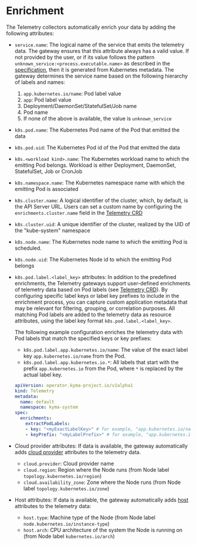 # Enrichment

The Telemetry collectors automatically enrich your data by adding the following attributes:

- `service.name`: The logical name of the service that emits the telemetry data. The gateway ensures that this attribute always has a valid value.
  If not provided by the user, or if its value follows the pattern `unknown_service:<process.executable.name>` as described in the [specification](https://opentelemetry.io/docs/specs/semconv/resource/#service), then it is generated from Kubernetes metadata. The gateway determines the service name based on the following hierarchy of labels and names:
  1. `app.kubernetes.io/name`: Pod label value
  2. `app`: Pod label value
  3. Deployment/DaemonSet/StatefulSet/Job name
  4. Pod name
  5. If none of the above is available, the value is `unknown_service`
- `k8s.pod.name`: The Kubernetes Pod name of the Pod that emitted the data
- `k8s.pod.uid`: The Kubernetes Pod id of the Pod that emitted the data
- `k8s.<workload kind>.name`: The Kubernetes workload name to which the emitting Pod belongs. Workload is either Deployment, DaemonSet, StatefulSet, Job or CronJob
- `k8s.namespace.name`: The Kubernetes namespace name with which the emitting Pod is associated
- `k8s.cluster.name`: A logical identifier of the cluster, which, by default, is the API Server URL. Users can set a custom name by configuring the `enrichments.cluster.name` field in the [Telemetry CRD](./../resources/01-telemetry.md)
- `k8s.cluster.uid`: A unique identifier of the cluster, realized by the UID of the "kube-system" namespace
- `k8s.node.name`: The Kubernetes node name to which the emitting Pod is scheduled.
- `k8s.node.uid`: The Kubernetes Node id to which the emitting Pod belongs
- `k8s.pod.label.<label_key>` attributes: In addition to the predefined enrichments, the Telemetry gateways support user-defined enrichments of telemetry data based on Pod labels (see [Telemetry CRD](./../resources/01-telemetry.md)). By configuring specific label keys or label key prefixes to include in the enrichment process, you can capture custom application metadata that may be relevant for filtering, grouping, or correlation purposes. All matching Pod labels are added to the telemetry data as resource attributes, using the label key format `k8s.pod.label.<label_key>`.

  The following example configuration enriches the telemetry data with Pod labels that match the specified keys or key prefixes:

  - `k8s.pod.label.app.kubernetes.io/name`: The value of the exact label key `app.kubernetes.io/name` from the Pod.
  - `k8s.pod.label.app.kubernetes.io.*`: All labels that start with the prefix `app.kubernetes.io` from the Pod, where `*` is replaced by the actual label key.

  ```yaml
  apiVersion: operator.kyma-project.io/v1alpha1
  kind: Telemetry
  metadata:
    name: default
    namespace: kyma-system
  spec:
    enrichments:
      extractPodLabels:
      - key: "<myExactLabelKey>" # for example, "app.kubernetes.io/name"
      - keyPrefix: "<myLabelPrefix>" # for example, "app.kubernetes.io"
   ```

- Cloud provider attributes: If data is available, the gateway automatically adds [cloud provider](https://opentelemetry.io/docs/specs/semconv/resource/cloud/) attributes to the telemetry data.
  - `cloud.provider`: Cloud provider name
  - `cloud.region`: Region where the Node runs (from Node label `topology.kubernetes.io/region`)
  - `cloud.availability_zone`: Zone where the Node runs (from Node label `topology.kubernetes.io/zone`)
- Host attributes: If data is available, the gateway automatically adds [host](https://opentelemetry.io/docs/specs/semconv/resource/host/) attributes to the telemetry data:
  - `host.type`: Machine type of the Node (from Node label `node.kubernetes.io/instance-type`)
  - `host.arch`: CPU architecture of the system the Node is running on (from Node label `kubernetes.io/arch`)

